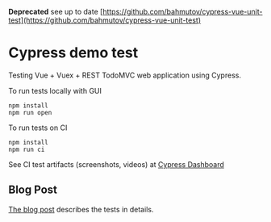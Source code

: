 **Deprecated** see up to date [https://github.com/bahmutov/cypress-vue-unit-test](https://github.com/bahmutov/cypress-vue-unit-test)

# Cypress demo test

Testing Vue + Vuex + REST TodoMVC web application using Cypress.

To run tests locally with GUI

```
npm install
npm run open
```

To run tests on CI

```
npm install
npm run ci
```

See CI test artifacts (screenshots, videos) at [Cypress Dashboard](https://dashboard.cypress.io/#/projects/hnzumr/runs)

## Blog Post

[The blog post](https://www.cypress.io/blog/2017/11/28/testing-vue-web-application-with-vuex-data-store-and-rest-backend/) describes the tests in details.
